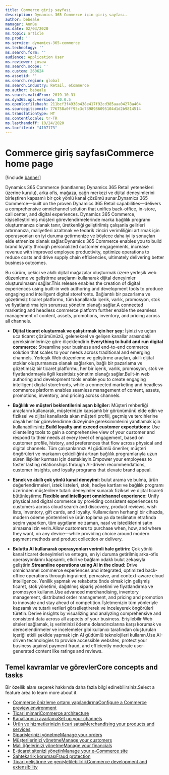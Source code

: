 ```yaml
---
title: Commerce giriş sayfası
description: Dynamics 365 Commerce için giriş sayfası.
author: bebeale
manager: AnnBe
ms.date: 02/03/2020
ms.topic: article
ms.prod: ''
ms.service: dynamics-365-commerce
ms.technology: ''
ms.search.form: ''
audience: Application User
ms.reviewer: josaw
ms.search.scope: ''
ms.custom: 260624
ms.assetid: ''
ms.search.region: global
ms.search.industry: Retail, eCommerce
ms.author: bebeale
ms.search.validFrom: 2019-10-31
ms.dyn365.ops.version: 10.0.5
ms.openlocfilehash: 211bcf3f4938b438e417f92cd385aaa04278a404
ms.sourcegitcommit: 776758a0ff95c3c7398986095104d1d2b9814514
ms.translationtype: HT
ms.contentlocale: tr-TR
ms.lasthandoff: 10/24/2020
ms.locfileid: "4107173"
---
```

# <a name="commerce-home-page"></a><span data-ttu-id="0d562-103">Commerce giriş sayfası</span><span class="sxs-lookup"><span data-stu-id="0d562-103">Commerce home page</span></span>

[!include [banner](includes/banner.md)]


<span data-ttu-id="0d562-104">Dynamics 365 Commerce (kanıtlanmış Dynamics 365 Retail yetenekleri üzerine kurulu), arka ofis, mağaza, çağrı merkezi ve dijital deneyimlerini birleştiren kapsamlı bir çok yönlü kanal çözümü sunar.</span><span class="sxs-lookup"><span data-stu-id="0d562-104">Dynamics 365 Commerce—built on the proven Dynamics 365 Retail capabilities—delivers a comprehensive omnichannel solution that unifies back-office, in-store, call center, and digital experiences.</span></span> <span data-ttu-id="0d562-105">Dynamics 365 Commerce, kişiselleştirilmiş müşteri görevlendirmelerinde marka bağlılık programı oluşturmanıza olanak tanır, üretkenliği geliştirilmiş çalışanla gelirleri artırmanıza, maliyetleri azaltmak ve tedarik zinciri verimliliğini artırmak için operasyonları en iyi duruma getirmenize ve böylece daha iyi iş sonuçları elde etmenize olanak sağlar.</span><span class="sxs-lookup"><span data-stu-id="0d562-105">Dynamics 365 Commerce enables you to build brand loyalty through personalized customer engagements, increase revenue with improved employee productivity, optimize operations to reduce costs and drive supply chain efficiencies, ultimately delivering better business outcomes.</span></span>

<span data-ttu-id="0d562-106">Bu sürüm, çekici ve akıllı dijital mağazalar oluşturmak üzere yerleşik web düzenleme ve geliştirme araçlarını kullanarak dijital deneyimler oluşturulmasını sağlar.</span><span class="sxs-lookup"><span data-stu-id="0d562-106">This release enables the creation of digital experiences using built-in web authoring and development tools to produce engaging and intelligent digital storefronts.</span></span> <span data-ttu-id="0d562-107">Bağlantılı bir pazarlama ve gözetimsiz ticaret platformu, tüm kanallarda içerik, varlık, promosyon, stok ve fiyatlandırma için sorunsuz yönetim olanağı sağlar.</span><span class="sxs-lookup"><span data-stu-id="0d562-107">A connected marketing and headless commerce platform further enable the seamless management of content, assets, promotions, inventory, and pricing across all channels.</span></span>

- <span data-ttu-id="0d562-108">**Dijital ticaret oluşturmak ve çalıştırmak için her şey:** İşinizi ve uçtan uca ticaret çözümünüzü, geleneksel ve gelişen kanallar arasındaki gereksinimlerinize göre ölçeklendirin.</span><span class="sxs-lookup"><span data-stu-id="0d562-108">**Everything to build and run digital commerce:** Streamline your business and end-to-end commerce solution that scales to your needs across traditional and emerging channels.</span></span> <span data-ttu-id="0d562-109">Yerleşik Web düzenleme ve geliştirme araçları, akıllı dijital stoklar oluşturmanıza olanak sağlarken, bağlı bir pazarlama ve gözetimsiz bir ticaret platformu, her bir içerik, varlık, promosyon, stok ve fiyatlandırmayla ilgili kesintisiz yönetim olanağı sağlar.</span><span class="sxs-lookup"><span data-stu-id="0d562-109">Built-in web authoring and development tools enable you to create engaging intelligent digital storefronts, while a connected marketing and headless commerce platform enables seamless management of content, assets, promotions, inventory, and pricing across channels.</span></span>

- <span data-ttu-id="0d562-110">**Bağlılık ve müşteri beklentilerini aşan bilgiler:** Müşteri rehberliği araçlarını kullanarak, müşterinizin kapsamlı bir görünümünü elde edin ve fiziksel ve dijital kanallarda akan müşteri profili, geçmiş ve tercihlerine dayalı her bir görevlendirme düzeyinde gereksinimlerini yanıtlamak için kullanabilirsiniz.</span><span class="sxs-lookup"><span data-stu-id="0d562-110">**Build loyalty and exceed customer expectations:** Use clienteling tools to gain a comprehensive view of your customer and respond to their needs at every level of engagement, based on customer profile, history, and preferences that flow across physical and digital channels.</span></span> <span data-ttu-id="0d562-111">Tüm çalışanlarınızı AI güdümlü öneriler, müşteri öngörüleri ve markanın çekiciliğini artıran bağlılık programlarıyla uzun süren ilişkiler kurması için destekleyin.</span><span class="sxs-lookup"><span data-stu-id="0d562-111">Empower your employees to foster lasting relationships through AI-driven recommendations, customer insights, and loyalty programs that elevate brand appeal.</span></span>

- <span data-ttu-id="0d562-112">**Esnek ve akıllı çok yönlü kanal deneyimi:** bulut arama ve bulma, ürün değerlendirmeleri, istek listeleri, stok, hediye kartları ve bağlılık programı üzerinden müşterilere tutarlı deneyimler sunarak fiziksel ve dijital ticareti bütünleştirme.</span><span class="sxs-lookup"><span data-stu-id="0d562-112">**Flexible and intelligent omnichannel experience:** Unify physical and digital commerce by providing consistent experiences to customers across cloud search and discovery, product reviews, wish lists, inventory, gift cards, and loyalty.</span></span> <span data-ttu-id="0d562-113">Kullanıcıların herhangi bir cihazda, modern ödeme yöntemleri ve ürün toplama ya da teslimatın etrafında seçim yaparken, tüm aygıtların ne zaman, nasıl ve istediklerini satın almasına izin verin.</span><span class="sxs-lookup"><span data-stu-id="0d562-113">Allow customers to purchase when, how, and where they want, on any device—while providing choice around modern payment methods and product collection or delivery.</span></span>

- <span data-ttu-id="0d562-114">**Bulutta AI kullanarak operasyonları verimli hale getirin:** Çok yönlü kanal ticaret deneyimleri ve entegre, en iyi duruma getirilmiş arka-ofis operasyonlarını kapsamlı, etkili ve bağlam odaklı bulut zekasıyla geliştirin.</span><span class="sxs-lookup"><span data-stu-id="0d562-114">**Streamline operations using AI in the cloud:** Drive omnichannel commerce experiences and integrated, optimized back-office operations through ingrained, pervasive, and context-aware cloud intelligence.</span></span> <span data-ttu-id="0d562-115">Yenilik yapmak ve rekabette önde olmak için gelişmiş ticaret, stok yönetimi, dağıtılmış sipariş yönetimi ve fiyatlandırma ve promosyon kullanın.</span><span class="sxs-lookup"><span data-stu-id="0d562-115">Use advanced merchandising, inventory management, distributed order management, and pricing and promotion to innovate and stay ahead of competition.</span></span><span data-ttu-id="0d562-116"> İşletmenizin tüm yönleriyle kapsamlı ve tutarlı verileri görselleştirerek ve inceleyerek öngörüleri türetin.</span><span class="sxs-lookup"><span data-stu-id="0d562-116"> Derive insights by visualizing and analyzing comprehensive and consistent data across all aspects of your business.</span></span> <span data-ttu-id="0d562-117">Erişilebilir Web siteleri sağlamak, iş veriminizi ödeme dolandırıcılarına karşı korumak ve derecelendirmeler ve incelemeler gibi kullanıcı tarafından oluşturulan içeriği etkili şekilde yapmak için AI güdümlü teknolojileri kullanın.</span><span class="sxs-lookup"><span data-stu-id="0d562-117">Use AI-driven technologies to provide accessible websites, protect your business against payment fraud, and efficiently moderate user-generated content like ratings and reviews.</span></span> 

## <a name="core-concepts-and-tasks"></a><span data-ttu-id="0d562-118">Temel kavramlar ve görevler</span><span class="sxs-lookup"><span data-stu-id="0d562-118">Core concepts and tasks</span></span>

<span data-ttu-id="0d562-119">Bir özellik alanı seçerek hakkında daha fazla bilgi edinebilirsiniz.</span><span class="sxs-lookup"><span data-stu-id="0d562-119">Select a feature area to learn more about it.</span></span>
- [<span data-ttu-id="0d562-120">Commerce önizleme ortamı yapılandırma</span><span class="sxs-lookup"><span data-stu-id="0d562-120">Configure a Commerce preview environment</span></span>](provisioning-guide.md)
- [<span data-ttu-id="0d562-121">Ticari mimari</span><span class="sxs-lookup"><span data-stu-id="0d562-121">Commerce architecture</span></span>](retail-components.md)
- [<span data-ttu-id="0d562-122">Kanallarınızı ayarlama</span><span class="sxs-lookup"><span data-stu-id="0d562-122">Set up your channels</span></span>](channels-overview.md)
- [<span data-ttu-id="0d562-123">Ürün ve hizmetlerinizin ticari satışı</span><span class="sxs-lookup"><span data-stu-id="0d562-123">Merchandising your products and services</span></span>](set-up-retail-products.md)
- [<span data-ttu-id="0d562-124">Siparişlerinizi yönetme</span><span class="sxs-lookup"><span data-stu-id="0d562-124">Manage your orders</span></span>](Order-fulfillment-overview.md)
- [<span data-ttu-id="0d562-125">Müşterilerinizi yönetme</span><span class="sxs-lookup"><span data-stu-id="0d562-125">Manage your customers</span></span>](set-up-customer-loyalty-program.md)
- [<span data-ttu-id="0d562-126">Mali öğelerinizi yönetme</span><span class="sxs-lookup"><span data-stu-id="0d562-126">Manage your financials</span></span>](retail-statements.md)
- [<span data-ttu-id="0d562-127">E-ticaret sitenizi yönetin</span><span class="sxs-lookup"><span data-stu-id="0d562-127">Manage your e-Commerce site</span></span>](online-store-overview.md)
- [<span data-ttu-id="0d562-128">Sahtekarlık koruması</span><span class="sxs-lookup"><span data-stu-id="0d562-128">Fraud protection</span></span>](dev-itpro/DFP.md)
- [<span data-ttu-id="0d562-129">Ticari geliştirme ve genişletilebilirlik</span><span class="sxs-lookup"><span data-stu-id="0d562-129">Commerce development and extensibility</span></span>](dev-itpro/dev-retail-home-page.md)
